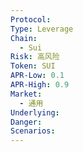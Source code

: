 ```yaml
---
Protocol: 
Type: Leverage
Chain:
  - Sui
Risk: 高风险
Token: SUI
APR-Low: 0.1
APR-High: 0.9
Market:
  - 通用
Underlying: 
Danger: 
Scenarios:
---
```

